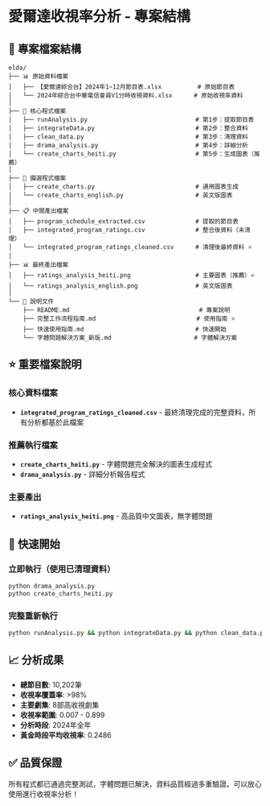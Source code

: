 # 愛爾達收視率分析 - 專案結構

## 📁 專案檔案結構

```
elda/
├── 📊 原始資料檔案
│   ├── 【愛爾達綜合台】2024年1~12月節目表.xlsx          # 原始節目表
│   └── 2024年綜合台中華電信會員V1分時收視資料.xlsx      # 原始收視率資料
│
├── 🔧 核心程式檔案
│   ├── runAnalysis.py                              # 第1步：提取節目表
│   ├── integrateData.py                            # 第2步：整合資料
│   ├── clean_data.py                               # 第3步：清理資料
│   ├── drama_analysis.py                           # 第4步：詳細分析
│   └── create_charts_heiti.py                      # 第5步：生成圖表（推薦）
│
├── 🔄 備選程式檔案
│   ├── create_charts.py                            # 通用圖表生成
│   └── create_charts_english.py                    # 英文版圖表
│
├── 📋 中間產出檔案
│   ├── program_schedule_extracted.csv              # 提取的節目表
│   ├── integrated_program_ratings.csv              # 整合後資料（未清理）
│   └── integrated_program_ratings_cleaned.csv      # 清理後最終資料 ⭐
│
├── 📊 最終產出檔案
│   ├── ratings_analysis_heiti.png                  # 主要圖表（推薦）⭐
│   └── ratings_analysis_english.png                # 英文版圖表
│
└── 📖 說明文件
    ├── README.md                                    # 專案說明
    ├── 完整工作流程指南.md                            # 使用指南 ⭐
    ├── 快速使用指南.md                               # 快速開始
    └── 字體問題解決方案_新版.md                       # 字體解決方案
```

## ⭐ 重要檔案說明

### 核心資料檔案
- **`integrated_program_ratings_cleaned.csv`** - 最終清理完成的完整資料，所有分析都基於此檔案

### 推薦執行檔案
- **`create_charts_heiti.py`** - 字體問題完全解決的圖表生成程式
- **`drama_analysis.py`** - 詳細分析報告程式

### 主要產出
- **`ratings_analysis_heiti.png`** - 高品質中文圖表，無字體問題

## 🚀 快速開始

### 立即執行（使用已清理資料）
```bash
python drama_analysis.py
python create_charts_heiti.py
```

### 完整重新執行
```bash
python runAnalysis.py && python integrateData.py && python clean_data.py && python drama_analysis.py && python create_charts_heiti.py
```

## 📈 分析成果

- **總節目數**: 10,202筆
- **收視率覆蓋率**: >98%
- **主要劇集**: 8部高收視劇集
- **收視率範圍**: 0.007 - 0.899
- **分析時段**: 2024年全年
- **黃金時段平均收視率**: 0.2486

## ✅ 品質保證

所有程式都已通過完整測試，字體問題已解決，資料品質經過多重驗證。可以放心使用進行收視率分析！
